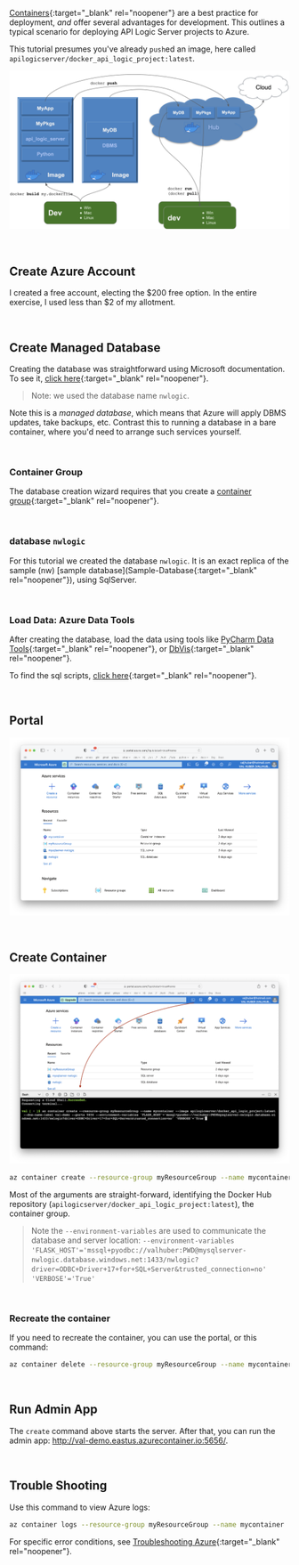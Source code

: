 [Containers](../DevOps-Containers){:target="_blank" rel="noopener"} are a best practice for deployment, *and* offer several advantages for development.  This outlines a typical scenario for deploying API Logic Server projects to Azure.

This tutorial presumes you've already `push`ed an image, here called `apilogicserver/docker_api_logic_project:latest`.

![Container Overview](images/docker/container-dev-deploy.png)

&nbsp;

## Create Azure Account

I created a free account, electing the $200 free option.  In the entire exercise, I used less than $2 of my allotment.

&nbsp;

## Create Managed Database

Creating the database was straightforward using Microsoft documentation.  To see it, [click here](https://learn.microsoft.com/en-us/azure/azure-sql/database/free-sql-db-free-account-how-to-deploy?view=azuresql#create-a-database){:target="_blank" rel="noopener"}.

> Note: we used the database name `nwlogic`.

Note this is a *managed database*, which means that Azure will apply DBMS updates, take backups, etc.  Contrast this to running a database in a bare container, where you'd need to arrange such services yourself.

&nbsp;

### Container Group

The database creation wizard requires that you create a [container group](https://learn.microsoft.com/en-us/azure/container-instances/container-instances-container-groups){:target="_blank" rel="noopener"}.

&nbsp;

### database `nwlogic` 

For this tutorial we created the database `nwlogic`.  It is an exact replica of the sample (nw) [sample database](Sample-Database{:target="_blank" rel="noopener"}), using SqlServer.

&nbsp;

### Load Data: Azure Data Tools

After creating the database, load the data using tools like [PyCharm Data Tools](Database-Connectivity/#pycharm-database-tools){:target="_blank" rel="noopener"}, or [DbVis](Database-Connectivity/#dbvis){:target="_blank" rel="noopener"}. 

To find the sql scripts, [click here](https://github.com/ApiLogicServer/ApiLogicServer-src/tree/main/tests/test_databases/sql_server){:target="_blank" rel="noopener"}.

&nbsp;

## Portal

![Azure Data Tools](images/docker/azure/portal.png)

&nbsp;

## Create Container

![Azure Data Tools](images/docker/azure/create-container.png)

```bash
az container create --resource-group myResourceGroup --name mycontainer --image apilogicserver/docker_api_logic_project:latest --dns-name-label val-demo --ports 5656 --environment-variables 'FLASK_HOST'='mssql+pyodbc://valhuber:PWD@mysqlserver-nwlogic.database.windows.net:1433/nwlogic?driver=ODBC+Driver+17+for+SQL+Server&trusted_connection=no' 'VERBOSE'='True'
```

Most of the arguments are straight-forward, identifying the Docker Hub repository (`apilogicserver/docker_api_logic_project:latest`), the container group.  

> Note the `--environment-variables` are used to communicate the database and server location: `--environment-variables 'FLASK_HOST'='mssql+pyodbc://valhuber:PWD@mysqlserver-nwlogic.database.windows.net:1433/nwlogic?driver=ODBC+Driver+17+for+SQL+Server&trusted_connection=no' 'VERBOSE'='True'`

&nbsp;

### Recreate the container

If you need to recreate the container, you can use the portal, or this command:

```bash
az container delete --resource-group myResourceGroup --name mycontainer
```

&nbsp;

## Run Admin App

The `create` command above starts the server.  After that, you can run the admin app: http://val-demo.eastus.azurecontainer.io:5656/.

&nbsp;

## Trouble Shooting

Use this command to view Azure logs:

```bash
az container logs --resource-group myResourceGroup --name mycontainer
```

For specific error conditions, see [Troubleshooting Azure](../Troubleshooting/#azure-cloud-deployment){:target="_blank" rel="noopener"}.





